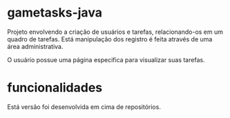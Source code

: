 # gametasks-java

Projeto envolvendo a criação de usuários e tarefas, relacionando-os em um quadro de tarefas. Está manipulação dos registro é 
feita através de uma área administrativa.

O usuário possue uma página especifica para visualizar suas tarefas.

# funcionalidades

Está versão foi desenvolvida em cima de repositórios.

